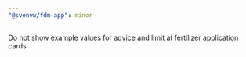 ```yaml
---
"@svenvw/fdm-app": minor
---
```


Do not show example values for advice and limit at fertilizer application cards
